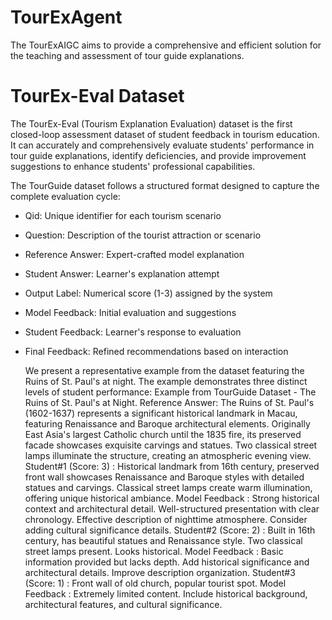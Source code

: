# TourExAgent
The TourExAIGC aims to provide a comprehensive and efficient solution for the teaching and assessment of tour guide explanations.

# TourEx-Eval Dataset
The TourEx-Eval (Tourism Explanation Evaluation) dataset is the first closed-loop assessment dataset of student feedback in tourism education. It can accurately and comprehensively evaluate students' performance in tour guide explanations, identify deficiencies, and provide improvement suggestions to enhance students' professional capabilities.

The TourGuide dataset follows a structured format designed to capture the complete evaluation cycle:
- Qid: Unique identifier for each tourism scenario
- Question: Description of the tourist attraction or scenario
- Reference Answer: Expert-crafted model explanation
- Student Answer: Learner's explanation attempt
- Output Label: Numerical score (1-3) assigned by the system
- Model Feedback: Initial evaluation and suggestions
- Student Feedback: Learner's response to evaluation
- Final Feedback: Refined recommendations based on interaction


  We present a representative example from the dataset featuring the Ruins of St. Paul's at night. The example demonstrates three distinct levels of student performance:
  Example from TourGuide Dataset - The Ruins of St. Paul's at Night.
  Reference Answer:  The Ruins of St. Paul's (1602-1637) represents a significant historical landmark in Macau, featuring Renaissance and Baroque architectural elements. Originally East Asia's largest Catholic church until the 1835 fire, its preserved facade showcases exquisite carvings and statues. Two classical street lamps illuminate the structure, creating an atmospheric evening view.
  Student#1 (Score: 3) :  Historical landmark from 16th century, preserved front wall showcases Renaissance and Baroque styles with detailed statues and carvings. Classical street lamps create warm illumination, offering unique historical ambiance.
 Model Feedback :  Strong historical context and architectural detail. Well-structured presentation with clear chronology. Effective description of nighttime atmosphere. Consider adding cultural significance details.
Student#2 (Score: 2) :  Built in 16th century, has beautiful statues and Renaissance style. Two classical street lamps present. Looks historical.
 Model Feedback :  Basic information provided but lacks depth. Add historical significance and architectural details. Improve description organization.
 Student#3 (Score: 1) : Front wall of old church, popular tourist spot.
 Model Feedback : Extremely limited content. Include historical background, architectural features, and cultural significance.



  
